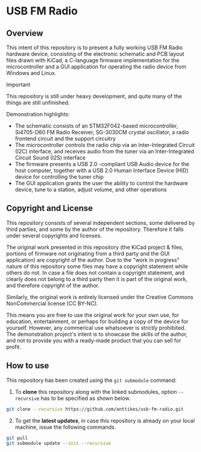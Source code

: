 # USB FM Radio

## Overview

This intent of this repository is to present a fully working USB FM Radio hardware device, consisting of the electronic schematic and PCB layout files drawn with KiCad, a C-language firmware implementation for the microcontroller and a GUI application for operating the radio device from Windows and Linux.

> [!IMPORTANT]
> This repository is still under heavy development, and quite many of the things are still unfinished.

Demonstration highlights:
 - The schematic consists of an STM32F042-based microcontroller, Si4705-D60 FM Radio Receiver, SG-3030CM crystal oscillator, a radio frontend circuit and the support circuitry
 - The microcontroller controls the radio chip via an Inter-Integrated Circuit (I2C) interface, and receives audio from the tuner via an Inter-Integrated Circuit Sound (I2S) interface
 - The firmware presents a USB 2.0 -compliant USB Audio device for the host computer, together with a USB 2.0 Human Interface Device (HID) device for controlling the tuner chip
 - The GUI application grants the user the ability to control the hardware device, tune to a station, adjust volume, and other operations

## Copyright and License

This repository consists of several independent sections, some delivered by third parties, and some by the author of the repository. Therefore it falls under several copyrights and licenses.

The original work presented in this repository (the  KiCad project & files, portions of firmware not originating from a third party and the GUI application) are copyright of the author. Due to the "work in progress" nature of this repository some files may have a copyright statement while others do not. In case a file does not contain a copyright statement, and clearly does not belong to a third party then it is part of the original work, and therefore copyright of the author.

Similarly, the original work is entirely licensed under the Creative Commons NonCommercial license (CC BY-NC).

This means you are free to use the original work for your own use, for education, entertainment, or perhaps for building a copy of the device for yourself. However, any commerical use whatsoever is strictly prohibited. The demonstration project's intent is to showcase the skills of the author, and not to provide you with a ready-made product that you can sell for profit.

## How to use

This repository has been created using the `git submodule` command:
1. To **clone** this repository along with the linked submodules, option `--recursive` has to be specified as shown below.

```bash
git clone --recursive https://github.com/anttikes/usb-fm-radio.git
```

2. To get the **latest updates**, in case this repository is already on your local machine, issue the following commands.

```bash
git pull
git submodule update --init --recursive
```
